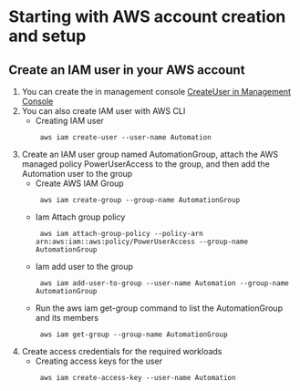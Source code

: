 # Starting with AWS account creation and setup

## Create an IAM user in your AWS account

1. You can create the in management console [CreateUser in Management Console](https://docs.aws.amazon.com/IAM/latest/UserGuide/getting-started-workloads.html)
2. You can also create IAM user with AWS CLI
     * Creating IAM user 
          ```
           aws iam create-user --user-name Automation
          ```
4. Create an IAM user group named AutomationGroup, attach the AWS managed policy PowerUserAccess to the group, and then add the Automation user to the group
     * Create AWS IAM Group
          ```
           aws iam create-group --group-name AutomationGroup
          ```
     * Iam Attach group policy
          ```
           aws iam attach-group-policy --policy-arn arn:aws:iam::aws:policy/PowerUserAccess --group-name AutomationGroup
          ```
     * Iam add user to the group
         ```
          aws iam add-user-to-group --user-name Automation --group-name AutomationGroup
         ```
     * Run the aws iam get-group command to list the AutomationGroup and its members
         ```
          aws iam get-group --group-name AutomationGroup
         ```
4. Create access credentials for the required workloads
     *  Creating access keys for the user
         ```
          aws iam create-access-key --user-name Automation
         ```
              
               
